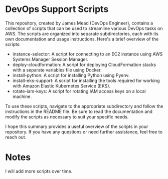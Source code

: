 # DevOps Support Scripts
This repository, created by James Mead (DevOps Engineer), contains a collection of scripts that can be used to streamline various DevOps tasks on AWS. The scripts are organized into separate subdirectories, each with its own documentation and usage instructions. Here's a brief overview of the scripts:

* instance-selector: A script for connecting to an EC2 instance using AWS Systems Manager Session Manager.
* deploy-cloudformation: A script for deploying CloudFormation stacks with a separate variables file using Docker.
* install-python: A script for installing Python using Pyenv.
* install-eks-support: A script for installing the tools required for working with Amazon Elastic Kubernetes Service (EKS).
* rotate-iam-keys: A script for rotating IAM access keys on a local machine.

To use these scripts, navigate to the appropriate subdirectory and follow the instructions in the README file. Be sure to read the documentation and modify the scripts as necessary to suit your specific needs.


I hope this summary provides a useful overview of the scripts in your repository. If you have any questions or need further assistance, feel free to reach out.

# Notes
I will add more scripts over time.